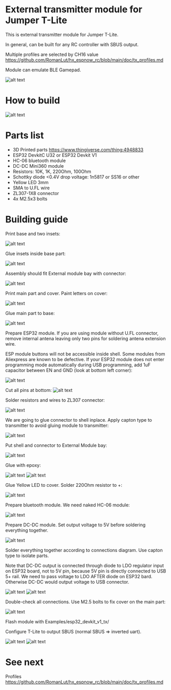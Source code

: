 # External transmitter module for Jumper T-Lite

This is external transmitter module for Jumper T-Lite.

In general, can be built for any RC controller with SBUS output.

Multiple profiles are selected by CH16 value https://github.com/RomanLut/hx_espnow_rc/blob/main/doc/tx_profiles.md

Module can emulate BLE Gamepad.

![alt text](https://raw.githubusercontent.com/RomanLut/hx_espnow_rc/main/doc/ExternalModule.jpg "Transmitter module")

# How to build

![alt text](https://raw.githubusercontent.com/RomanLut/hx_espnow_rc/main/doc/transmitter_connections.jpg "Transmitter module connections")


# Parts list
- 3D Printed parts https://www.thingiverse.com/thing:4948833
- ESP32 DevkitC U32 or ESP32 Devkit V1 
- HC-06 bluetooth module
- DC-DC Mini360 module
- Resistors: 10K, 1K, 220Ohm, 100Ohm
- Schottky diode <0.4V drop voltage: 1n5817 or SS16 or other
- Yellow LED 3mm
- SMA to U.FL wire
- ZL307-1X8 connector
- 4x M2.5x3 bolts


# Building guide
Print base and two insets:

![alt text](https://raw.githubusercontent.com/RomanLut/hx_espnow_rc/main/doc/build1.jpg "Build step")

Glue insets inside base part:

![alt text](https://raw.githubusercontent.com/RomanLut/hx_espnow_rc/main/doc/build2.jpg "Build step")

Assembly should fit External module bay with connector:

![alt text](https://raw.githubusercontent.com/RomanLut/hx_espnow_rc/main/doc/build3.jpg "Build step")

Print main part and cover. Paint letters on cover:

![alt text](https://raw.githubusercontent.com/RomanLut/hx_espnow_rc/main/doc/build4.jpg "Build step")


Glue main part to base:

![alt text](https://raw.githubusercontent.com/RomanLut/hx_espnow_rc/main/doc/build5.jpg "Build step")

Prepare ESP32 module. If you are using module without U.FL connector, remove internal antena leaving only two pins for soldering antena extension wire.

ESP module buttons will not be accessible inside shell. Some modules from Aliexpress are known to be defective. If your ESP32 module does not enter programming mode automatically during USB programming, add 1uF capacitor between EN and GND (look at bottom left corner):

![alt text](https://raw.githubusercontent.com/RomanLut/hx_espnow_rc/main/doc/build6.jpg "Build step")


Cut all pins at bottom:
![alt text](https://raw.githubusercontent.com/RomanLut/hx_espnow_rc/main/doc/build7.jpg "Build step")

Solder resistors and wires to ZL307 connector:

![alt text](https://raw.githubusercontent.com/RomanLut/hx_espnow_rc/main/doc/build8.jpg "Build step")

We are going to glue connector to shell inplace. Apply capton type to transmitter to avoid gluing module to transmitter:

![alt text](https://raw.githubusercontent.com/RomanLut/hx_espnow_rc/main/doc/build9.jpg "Build step")

Put shell and connector to External Module bay:

![alt text](https://raw.githubusercontent.com/RomanLut/hx_espnow_rc/main/doc/build10.jpg "Build step")


Glue with epoxy:

![alt text](https://raw.githubusercontent.com/RomanLut/hx_espnow_rc/main/doc/build11.jpg "Build step")
![alt text](https://raw.githubusercontent.com/RomanLut/hx_espnow_rc/main/doc/build12.jpg "Build step")

Glue Yellow LED to cover. Solder 220Ohm resistor to +:

![alt text](https://raw.githubusercontent.com/RomanLut/hx_espnow_rc/main/doc/build13.jpg "Build step")


Prepare bluetooth module. We need naked HC-06 module:

![alt text](https://raw.githubusercontent.com/RomanLut/hx_espnow_rc/main/doc/build14.jpg "Build step")

Prepare DC-DC module. Set output voltage to 5V before soldering everything together.

![alt text](https://raw.githubusercontent.com/RomanLut/hx_espnow_rc/main/doc/build15.jpg "Build step")

Solder everything together according to connections diagram. Use capton type to isolate parts. 

Note that DC-DC output is connected through diode to LDO regulator input on ESP32 board, not to 5V pin, because 5V pin is directly connected to USB 5+ rail. We need to pass voltage to LDO AFTER diode on ESP32 bard. Otherwise DC-DC would output voltage to USB connector.

![alt text](https://raw.githubusercontent.com/RomanLut/hx_espnow_rc/main/doc/build16.jpg "Build step")
![alt text](https://raw.githubusercontent.com/RomanLut/hx_espnow_rc/main/doc/build17.jpg "Build step")

Double-check all connections. Use M2.5 bolts to fix cover on the main part:
                              
![alt text](https://raw.githubusercontent.com/RomanLut/hx_espnow_rc/main/doc/build18.jpg "Build step")

Flash module with Examples/esp32_devkit_v1_tx/

Configure T-Lite to output SBUS (normal SBUS => inverted uart).

![alt text](https://raw.githubusercontent.com/RomanLut/hx_espnow_rc/main/doc/build19.jpg "Build step")
![alt text](https://raw.githubusercontent.com/RomanLut/hx_espnow_rc/main/doc/ExternalModule.jpg "Build step")

# See next

Profiles https://github.com/RomanLut/hx_espnow_rc/blob/main/doc/tx_profiles.md

